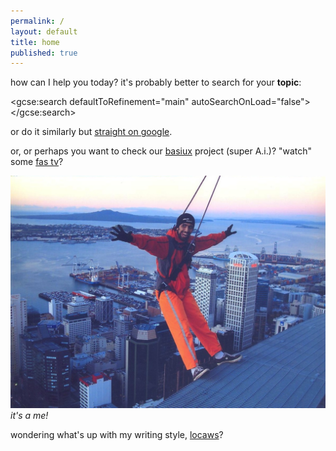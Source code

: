 ```yaml
---
permalink: /
layout: default
title: home
published: true
---
```


how can I help you today? it's probably better to search for your **topic**:

<script>
function updateQueryString(key, value, url) {
    if (!url) url = window.location.href;
    var re = new RegExp("([?&])" + key + "=.*?(&|#|$)(.*)", "gi"),
        hash;

    if (re.test(url)) {
        if (typeof value !== 'undefined' && value !== null)
            return url.replace(re, '$1' + key + "=" + value + '$2$3');
        else {
            hash = url.split('#');
            url = hash[0].replace(re, '$1$3').replace(/(&|\?)$/, '');
            if (typeof hash[1] !== 'undefined' && hash[1] !== null)
                url += '#' + hash[1];
            return url;
        }
    }
    else {
        if (typeof value !== 'undefined' && value !== null) {
            var separator = url.indexOf('?') !== -1 ? '&' : '?';
            hash = url.split('#');
            url = hash[0] + separator + key + '=' + value;
            if (typeof hash[1] !== 'undefined' && hash[1] !== null)
                url += '#' + hash[1];
            return url;
        }
        else
            return url;
    }
}
  //document.location = updateQueryString('gsc.q', '[random]');
  (function() {
    var cx = '010647840594061099018:ofzvp-qmvj4';
    var gcse = document.createElement('script');
    gcse.type = 'text/javascript';
    gcse.async = true;
    gcse.src = 'https://cse.google.com/cse.js?cx=' + cx;
    var s = document.getElementsByTagName('script')[0];
    s.parentNode.insertBefore(gcse, s);
  })();
</script>
<gcse:search defaultToRefinement="main" autoSearchOnLoad="false"></gcse:search>

or do it similarly but [straight on google](https://www.google.com/?q=site:cregox.com+[random]).

or, or perhaps you want to check our [basiux](http://basiux.org) project (super A.i.)? "watch" some [fas tv](/tv)?

![sky walk on Auckland](skywalkcauerecorte.jpg)
*it's a me!*

wondering what's up with my writing style, [locaws](https://medium.cregox.com/lower-case-writing-style-905e1d700f41)?

<script>
    document.querySelectorAll('a[href*="[random]"]').forEach(function(item){
        item.href = item.href.replace('[random]', sample([
            'random', 'basiux', 'fuck', 'reason of life', 'trs', 'rfc',
            'imrs', 'password', 'faq', 'brain', 'philosophy', 'help',
            'data', 'backup', 'science', 'skeptic', 'spam', 'magic'
        ]));
    })
    function sample (items) {
        return items[Math.floor(Math.random() * items.length)];
    }
</script>
